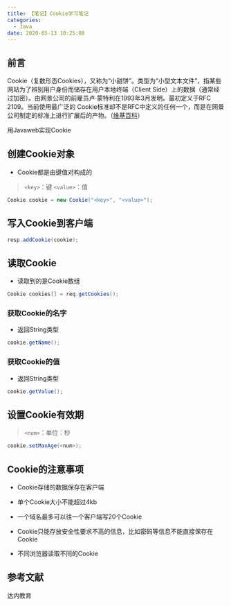 ```yaml
---
title: 【笔记】Cookie学习笔记
categories:
  - Java
date: 2020-05-13 10:25:08
---
```


## 前言

Cookie（复数形态Cookies），又称为“小甜饼”。类型为“小型文本文件”，指某些网站为了辨别用户身份而储存在用户本地终端（Client Side）上的数据（通常经过加密）。由网景公司的前雇员卢·蒙特利在1993年3月发明。最初定义于RFC 2109。当前使用最广泛的 Cookie标准却不是RFC中定义的任何一个，而是在网景公司制定的标准上进行扩展后的产物。（[维基百科](https://zh.wikipedia.org/wiki/Cookie)）

用Javaweb实现Cookie

<!-- more -->

## 创建Cookie对象

- Cookie都是由键值对构成的

> `<key>`：键
> `<value>`：值

``` java
Cookie cookie = new Cookie("<key>", "<value>");
```

## 写入Cookie到客户端

``` java
resp.addCookie(cookie);
```

## 读取Cookie

- 读取到的是Cookie数组

``` java
Cookie cookies[] = req.getCookies();
```

### 获取Cookie的名字

- 返回String类型

``` java
cookie.getName();
```

### 获取Cookie的值

- 返回String类型

``` java
cookie.getValue();
```

## 设置Cookie有效期

> `<num>`：单位：秒

``` java
cookie.setMaxAge(<num>);
```

## Cookie的注意事项

- Cookie存储的数据保存在客户端
- 单个Cookie大小不能超过4kb
- 一个域名最多可以往一个客户端写20个Cookie

- Cookie只能存放安全性要求不高的信息，比如密码等信息不能直接保存在Cookie
- 不同浏览器读取不同的Cookie

## 参考文献

达内教育

